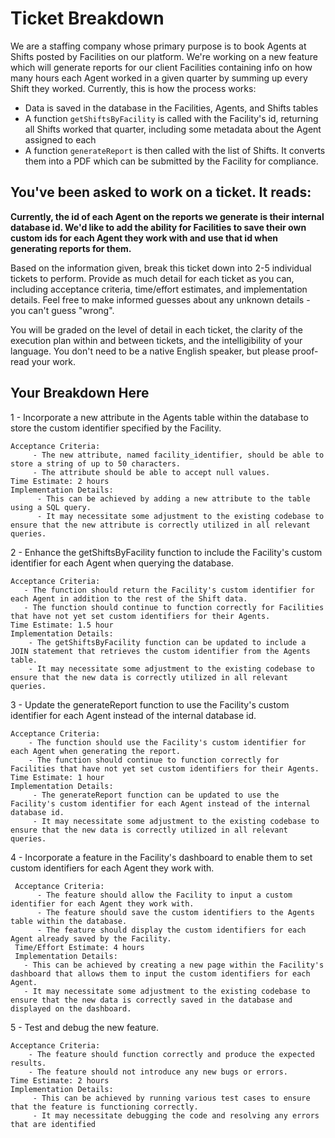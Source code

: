 # Ticket Breakdown
We are a staffing company whose primary purpose is to book Agents at Shifts posted by Facilities on our platform. We're working on a new feature which will generate reports for our client Facilities containing info on how many hours each Agent worked in a given quarter by summing up every Shift they worked. Currently, this is how the process works:

- Data is saved in the database in the Facilities, Agents, and Shifts tables
- A function `getShiftsByFacility` is called with the Facility's id, returning all Shifts worked that quarter, including some metadata about the Agent assigned to each
- A function `generateReport` is then called with the list of Shifts. It converts them into a PDF which can be submitted by the Facility for compliance.

## You've been asked to work on a ticket. It reads:

**Currently, the id of each Agent on the reports we generate is their internal database id. We'd like to add the ability for Facilities to save their own custom ids for each Agent they work with and use that id when generating reports for them.**


Based on the information given, break this ticket down into 2-5 individual tickets to perform. Provide as much detail for each ticket as you can, including acceptance criteria, time/effort estimates, and implementation details. Feel free to make informed guesses about any unknown details - you can't guess "wrong".


You will be graded on the level of detail in each ticket, the clarity of the execution plan within and between tickets, and the intelligibility of your language. You don't need to be a native English speaker, but please proof-read your work.

## Your Breakdown Here



1 - Incorporate a new attribute in the Agents table within the database to store the custom identifier specified by the Facility.

    Acceptance Criteria:
         - The new attribute, named facility_identifier, should be able to store a string of up to 50 characters.
         - The attribute should be able to accept null values.
    Time Estimate: 2 hours
    Implementation Details:
          - This can be achieved by adding a new attribute to the table using a SQL query.
          - It may necessitate some adjustment to the existing codebase to ensure that the new attribute is correctly utilized in all relevant queries.

2 - Enhance the getShiftsByFacility function to include the Facility's custom identifier for each Agent when querying the database.

    Acceptance Criteria:
       - The function should return the Facility's custom identifier for each Agent in addition to the rest of the Shift data.
       - The function should continue to function correctly for Facilities that have not yet set custom identifiers for their Agents.
    Time Estimate: 1.5 hour
    Implementation Details:
        - The getShiftsByFacility function can be updated to include a JOIN statement that retrieves the custom identifier from the Agents table.
        - It may necessitate some adjustment to the existing codebase to ensure that the new data is correctly utilized in all relevant queries.

3 - Update the generateReport function to use the Facility's custom identifier for each Agent instead of the internal database id.

    Acceptance Criteria:
        - The function should use the Facility's custom identifier for each Agent when generating the report.
        - The function should continue to function correctly for Facilities that have not yet set custom identifiers for their Agents. 
    Time Estimate: 1 hour
    Implementation Details:
         - The generateReport function can be updated to use the Facility's custom identifier for each Agent instead of the internal database id.
         - It may necessitate some adjustment to the existing codebase to ensure that the new data is correctly utilized in all relevant queries.


4 - Incorporate a feature in the Facility's dashboard to enable them to set custom identifiers for each Agent they work with.

     Acceptance Criteria:
          - The feature should allow the Facility to input a custom identifier for each Agent they work with.
          - The feature should save the custom identifiers to the Agents table within the database.
          - The feature should display the custom identifiers for each Agent already saved by the Facility.
     Time/Effort Estimate: 4 hours
     Implementation Details:
       - This can be achieved by creating a new page within the Facility's dashboard that allows them to input the custom identifiers for each Agent.
       - It may necessitate some adjustment to the existing codebase to ensure that the new data is correctly saved in the database and displayed on the dashboard.

5 - Test and debug the new feature.

    Acceptance Criteria:
        - The feature should function correctly and produce the expected results.
        - The feature should not introduce any new bugs or errors.
    Time Estimate: 2 hours
    Implementation Details:
         - This can be achieved by running various test cases to ensure that the feature is functioning correctly.
         - It may necessitate debugging the code and resolving any errors that are identified
